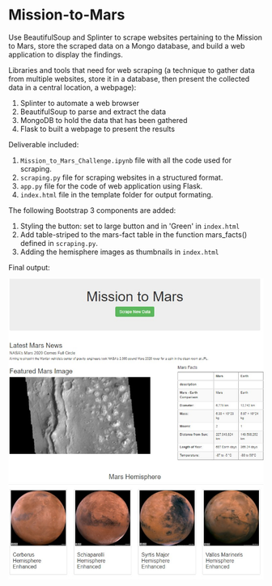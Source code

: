 # Mission-to-Mars
Use BeautifulSoup and Splinter to scrape websites pertaining to the Mission to Mars, store the scraped data on a Mongo database, and build a web application to display the findings.

Libraries and tools that need for web scraping (a technique to gather data from multiple websites, store it in a database, then present the collected data in a central location, a webpage):
1. Splinter to automate a web browser
2. BeautifulSoup to parse and extract the data
3. MongoDB to hold the data that has been gathered
4. Flask to built a webpage to present the results

Deliverable included:
1. `Mission_to_Mars_Challenge.ipynb` file with all the code used for scraping.
2. `scraping.py` file for scraping websites in a structured format.
3. `app.py` file for the code of web application using Flask.
4. `index.html` file in the template folder for output formating.

The following Bootstrap 3 components are added:
1. Styling the button: set to large button and in 'Green' in `index.html`
2. Add table-striped to the mars-fact table in the function mars_facts() defined in `scraping.py`.
3. Adding the hemisphere images as thumbnails in `index.html`

Final output:

![image 1](output.jpg)

